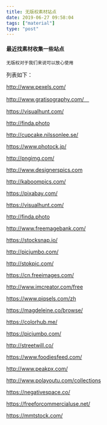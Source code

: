 ```yaml
---
title: 无版权素材站点
date: 2019-06-27 09:58:04
tags: ["material"]
type: "post"
---
```


#### 最近找素材收集一些站点
    无版权对于我们来说可以放心使用

列表如下：

http://www.pexels.com/

http://www.gratisography.com/　

https://visualhunt.com/

http://finda.photo

http://cupcake.nilssonlee.se/

https://www.photock.jp/

http://pngimg.com/

http://www.designerspics.com

http://kaboompics.com/

https://pixabay.com/

https://visualhunt.com/

http://finda.photo

http://www.freemagebank.com/

https://stocksnap.io/

http://picjumbo.com/

http://stokpic.com/

https://cn.freeimages.com/

http://www.imcreator.com/free

https://www.piqsels.com/zh

https://magdeleine.co/browse/

https://colorhub.me/

https://picjumbo.com/

http://streetwill.co/

https://www.foodiesfeed.com/

http://www.peakpx.com/

http://www.polayoutu.com/collections

https://negativespace.co/

https://freeforcommercialuse.net/

https://mmtstock.com/
